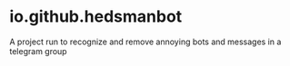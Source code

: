 # io.github.hedsmanbot
A project run to recognize and remove annoying bots and messages in a telegram group
